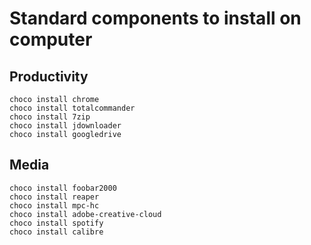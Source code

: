 # Standard components to install on computer

## Productivity
    choco install chrome
    choco install totalcommander
    choco install 7zip
    choco install jdownloader
    choco install googledrive

## Media
    choco install foobar2000
    choco install reaper
    choco install mpc-hc
    choco install adobe-creative-cloud              
    choco install spotify
    choco install calibre
